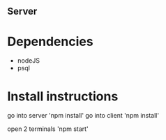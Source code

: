 ## Server

# Dependencies
- nodeJS
- psql

# Install instructions

go into server 'npm install'
go into client 'npm install'

open 2 terminals 'npm start'
